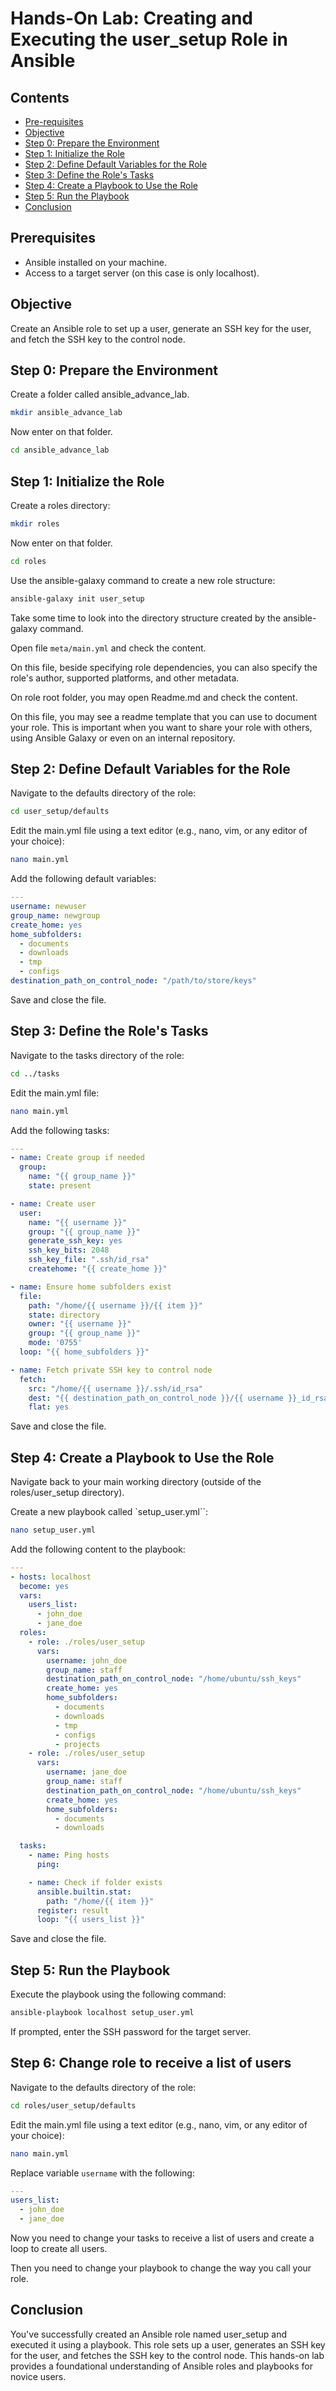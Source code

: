 # Hands-On Lab: Creating and Executing the user_setup Role in Ansible

## Contents

- [Pre-requisites](#prerequisites)
- [Objective](#objective)
- [Step 0: Prepare the Environment](#step-0-prepare-the-environment)
- [Step 1: Initialize the Role](#step-1-initialize-the-role)
- [Step 2: Define Default Variables for the Role](#step-2-define-default-variables-for-the-role)
- [Step 3: Define the Role's Tasks](#step-3-define-the-roles-tasks)
- [Step 4: Create a Playbook to Use the Role](#step-4-create-a-playbook-to-use-the-role)
- [Step 5: Run the Playbook](#step-5-run-the-playbook)
- [Conclusion](#conclusion)

## Prerequisites

- Ansible installed on your machine.
- Access to a target server (on this case is only localhost).

## Objective
Create an Ansible role to set up a user, generate an SSH key for the user, and fetch the SSH key to the control node.

## Step 0: Prepare the Environment

Create a folder called ansible_advance_lab.

```bash
mkdir ansible_advance_lab
```

Now enter on that folder.

```bash
cd ansible_advance_lab
```

## Step 1: Initialize the Role

Create a roles directory:

```bash
mkdir roles
```

Now enter on that folder.

```bash
cd roles
```

Use the ansible-galaxy command to create a new role structure:

```bash
ansible-galaxy init user_setup
```

Take some time to look into the directory structure created by the ansible-galaxy command.

Open file `meta/main.yml` and check the content.

On this file, beside specifying role dependencies, you can also specify the role's author, supported platforms, and other metadata.

On role root folder, you may open Readme.md and check the content.

On this file, you may see a readme template that you can use to document your role. This is important when you want to share your role with others, using Ansible Galaxy or even on an internal repository.

## Step 2: Define Default Variables for the Role

Navigate to the defaults directory of the role:

```bash
cd user_setup/defaults
```

Edit the main.yml file using a text editor (e.g., nano, vim, or any editor of your choice):

```bash
nano main.yml
```

Add the following default variables:

```yaml
---
username: newuser
group_name: newgroup
create_home: yes
home_subfolders:
  - documents
  - downloads
  - tmp
  - configs
destination_path_on_control_node: "/path/to/store/keys"
```

Save and close the file.

## Step 3: Define the Role's Tasks

Navigate to the tasks directory of the role:

```bash
cd ../tasks
```

Edit the main.yml file:

```bash
nano main.yml
```

Add the following tasks:

```yaml
---
- name: Create group if needed
  group:
    name: "{{ group_name }}"
    state: present

- name: Create user
  user:
    name: "{{ username }}"
    group: "{{ group_name }}"
    generate_ssh_key: yes
    ssh_key_bits: 2048
    ssh_key_file: ".ssh/id_rsa"
    createhome: "{{ create_home }}"

- name: Ensure home subfolders exist
  file:
    path: "/home/{{ username }}/{{ item }}"
    state: directory
    owner: "{{ username }}"
    group: "{{ group_name }}"
    mode: '0755'
  loop: "{{ home_subfolders }}"

- name: Fetch private SSH key to control node
  fetch:
    src: "/home/{{ username }}/.ssh/id_rsa"
    dest: "{{ destination_path_on_control_node }}/{{ username }}_id_rsa"
    flat: yes
```

Save and close the file.

## Step 4: Create a Playbook to Use the Role

Navigate back to your main working directory (outside of the roles/user_setup directory).

Create a new playbook called `setup_user.yml``:

```bash
nano setup_user.yml
```

Add the following content to the playbook:

```yaml
---
- hosts: localhost
  become: yes
  vars:
    users_list: 
      - john_doe
      - jane_doe
  roles:
    - role: ./roles/user_setup
      vars:
        username: john_doe
        group_name: staff
        destination_path_on_control_node: "/home/ubuntu/ssh_keys"
        create_home: yes
        home_subfolders:
          - documents
          - downloads
          - tmp
          - configs
          - projects
    - role: ./roles/user_setup
      vars:
        username: jane_doe
        group_name: staff
        destination_path_on_control_node: "/home/ubuntu/ssh_keys"
        create_home: yes
        home_subfolders:
          - documents
          - downloads

  tasks:
    - name: Ping hosts
      ping:

    - name: Check if folder exists
      ansible.builtin.stat:
        path: "/home/{{ item }}"
      register: result
      loop: "{{ users_list }}"
```

Save and close the file.

## Step 5: Run the Playbook

Execute the playbook using the following command:

```bash
ansible-playbook localhost setup_user.yml
```

If prompted, enter the SSH password for the target server.


## Step 6: Change role to receive a list of users

Navigate to the defaults directory of the role:

```bash
cd roles/user_setup/defaults
```

Edit the main.yml file using a text editor (e.g., nano, vim, or any editor of your choice):

```bash
nano main.yml
```

Replace variable `username` with the following:

```yaml
---
users_list: 
  - john_doe
  - jane_doe
```

Now you need to change your tasks to receive a list of users and create a loop to create all users.

Then you need to change your playbook to change the way you call your role.

## Conclusion

You've successfully created an Ansible role named user_setup and executed it using a playbook. This role sets up a user, generates an SSH key for the user, and fetches the SSH key to the control node. This hands-on lab provides a foundational understanding of Ansible roles and playbooks for novice users.